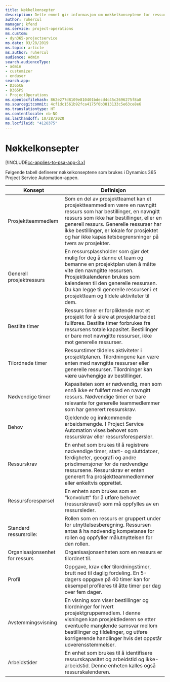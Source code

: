 ```yaml
---
title: Nøkkelkonsepter
description: Dette emnet gir informasjon om nøkkelkonseptene for ressursbehandling i Project Service Automation.
author: ruhercul
manager: kfend
ms.service: project-operations
ms.custom:
- dyn365-projectservice
ms.date: 03/28/2019
ms.topic: article
ms.author: ruhercul
audience: Admin
search.audienceType:
- admin
- customizer
- enduser
search.app:
- D365CE
- D365PS
- ProjectOperations
ms.openlocfilehash: 862e277d8109e810401bdecd4c45c2696275f8a8
ms.sourcegitcommit: 4cf1dc1561b92fca4175f0b3813133c5e63ce8e6
ms.translationtype: HT
ms.contentlocale: nb-NO
ms.lasthandoff: 10/28/2020
ms.locfileid: "4120375"
---
```

# <a name="key-concepts"></a>Nøkkelkonsepter

[!INCLUDE[cc-applies-to-psa-app-3.x](../includes/cc-applies-to-psa-app-3x.md)]

Følgende tabell definerer nøkkelkonseptene som brukes i Dynamics 365 Project Service Automation-appen.

| Konsept                    | Definisjon |
|----------------------------|------------|
| Prosjektteammedlem        | Som en del av prosjektteamet kan et prosjektteammedlem være en navngitt ressurs som har bestillinger, en navngitt ressurs som ikke har bestillinger, eller en generell ressurs. Generelle ressurser har ikke bestillinger, er lokale for prosjektet og har ikke kapasitetsbegrensninger på tvers av prosjekter. |
| Generell prosjektressurs   | En ressursplassholder som gjør det mulig for deg å danne et team og bemanne en prosjektplan uten å måtte vite den navngitte ressursen. Prosjektkalenderen brukes som kalenderen til den generelle ressursen. Du kan legge til generelle ressurser i et prosjektteam og tildele aktiviteter til dem. |
| Bestilte timer               | Ressurs timer er forpliktende mot et prosjekt for å sikre at prosjektarbeidet fullføres. Bestilte timer forbrukes fra ressursens totale kapasitet. Bestillinger er bare mot navngitte ressurser, ikke mot generelle ressurser. |
| Tilordnede timer             | Ressurstimer tildeles aktiviteter i prosjektplanen. Tilordningene kan være enten med navngitte ressurser eller generelle ressurser. Tilordninger kan være uavhengige av bestillinger. |
| Nødvendige timer             | Kapasiteten som er nødvendig, men som ennå ikke er fullført med en navngitt ressurs. Nødvendige timer er bare relevante for generelle teammedlemmer som har generert ressurskrav. |
| Behov                     | Gjeldende og innkommende arbeidsmengde. I Project Service Automation vises behovet som ressurskrav eller ressursforespørsler. |
| Ressurskrav       | En enhet som brukes til å registrere nødvendige timer, start- og sluttdatoer, ferdigheter, geografi og andre prisdimensjoner for de nødvendige ressursene. Ressurskrav er enten generert fra prosjektteammedlemmer eller enkeltvis opprettet. |
| Ressursforespørsel           | En enhetn som brukes som en "konvolutt" for å utføre behovet (ressurskravet) som må oppfylles av en ressursleder. |
| Standard ressursrolle:      | Rollen som en ressurs er gruppert under for utnyttelsesberegning. Ressursen antas å ha nødvendig kompetanse for rollen og oppfyller målutnyttelsen for den rollen. |
| Organisasjonsenhet for ressurs | Organisasjonsenheten som en ressurs er tilordnet til. |
| Profil                    | Oppgave, krav eller tilordningstimer, brutt ned til daglig fordeling. En 5-dagers oppgave på 40 timer kan for eksempel profileres til åtte timer per dag over fem dager. |
| Avstemmingsvisning        | En visning som viser bestillinger og tilordninger for hvert prosjektgruppemedlem. I denne visningen kan prosjektlederen se etter eventuelle manglende samsvar mellom bestillinger og tildelinger, og utføre korrigerende handlinger hvis det oppstår uoverensstemmelser. |
| Arbeidstider                 | En enhet som brukes til å identifisere ressurskapasitet og arbeidstid og ikke-arbeidstid. Denne enheten kalles også ressurskalenderen. |
